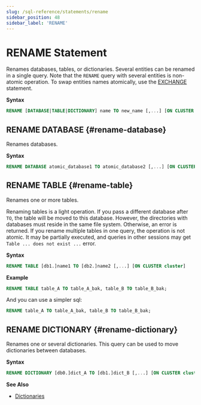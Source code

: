 ```yaml
---
slug: /sql-reference/statements/rename
sidebar_position: 48
sidebar_label: 'RENAME'
---
```


# RENAME Statement

Renames databases, tables, or dictionaries. Several entities can be renamed in a single query.
Note that the `RENAME` query with several entities is non-atomic operation. To swap entities names atomically, use the [EXCHANGE](./exchange.md) statement.

**Syntax**

```sql
RENAME [DATABASE|TABLE|DICTIONARY] name TO new_name [,...] [ON CLUSTER cluster]
```

## RENAME DATABASE {#rename-database}

Renames databases.

**Syntax**

```sql
RENAME DATABASE atomic_database1 TO atomic_database2 [,...] [ON CLUSTER cluster]
```

## RENAME TABLE {#rename-table}

Renames one or more tables.

Renaming tables is a light operation. If you pass a different database after `TO`, the table will be moved to this database. However, the directories with databases must reside in the same file system. Otherwise, an error is returned. 
If you rename multiple tables in one query, the operation is not atomic. It may be partially executed, and queries in other sessions may get `Table ... does not exist ...` error.

**Syntax**

``` sql
RENAME TABLE [db1.]name1 TO [db2.]name2 [,...] [ON CLUSTER cluster]
```

**Example**

```sql
RENAME TABLE table_A TO table_A_bak, table_B TO table_B_bak;
```

And you can use a simpler sql:  
```sql
RENAME table_A TO table_A_bak, table_B TO table_B_bak;
```

## RENAME DICTIONARY {#rename-dictionary}

Renames one or several dictionaries. This query can be used to move dictionaries between databases.

**Syntax**

```sql
RENAME DICTIONARY [db0.]dict_A TO [db1.]dict_B [,...] [ON CLUSTER cluster]
```

**See Also**

- [Dictionaries](../../sql-reference/dictionaries/index.md)
